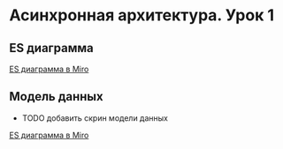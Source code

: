 # Асинхронная архитектура. Урок 1

## ES диаграмма

 [ES диаграмма в Miro](https://miro.com/app/board/uXjVMJdmY9o=/?moveToWidget=3458764554585875502&cot=14)


## Модель данных

 - TODO добавить скрин модели данных
 
 [ES диаграмма в Miro](https://miro.com/app/board/uXjVMJdmY9o=/?moveToWidget=3458764554586023651&cot=14)
